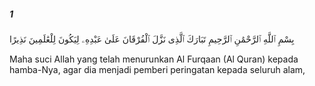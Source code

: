 ##### 1

<span class="ayah">بِسْمِ ٱللَّهِ ٱلرَّحْمَٰنِ ٱلرَّحِيمِ تَبَارَكَ ٱلَّذِى نَزَّلَ ٱلْفُرْقَانَ عَلَىٰ عَبْدِهِۦ لِيَكُونَ لِلْعَٰلَمِينَ نَذِيرًا</span>

<span class="ayah_translation">Maha suci Allah yang telah menurunkan Al Furqaan (Al Quran) kepada hamba-Nya, agar dia menjadi pemberi peringatan kepada seluruh alam,</span>
